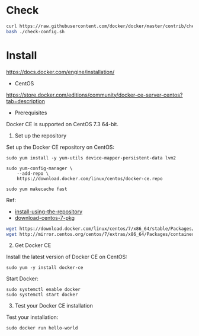 # Check

```bash
curl https://raw.githubusercontent.com/docker/docker/master/contrib/check-config.sh > check-config.sh
bash ./check-config.sh
```

# Install

https://docs.docker.com/engine/installation/

* CentOS

https://store.docker.com/editions/community/docker-ce-server-centos?tab=description

* Prerequisites

Docker CE is supported on CentOS 7.3 64-bit.

1. Set up the repository

Set up the Docker CE repository on CentOS:

```
sudo yum install -y yum-utils device-mapper-persistent-data lvm2

sudo yum-config-manager \
    --add-repo \
    https://download.docker.com/linux/centos/docker-ce.repo

sudo yum makecache fast
```

Ref:
- [install-using-the-repository](https://docs.docker.com/engine/installation/linux/docker-ce/centos/Install-centos.md#install-using-the-repository)
- [download-centos-7-pkg](https://download.docker.com/linux/centos/7/x86_64/stable/Packages/)

```bash
wget https://download.docker.com/linux/centos/7/x86_64/stable/Packages/docker-ce-selinux-17.03.2.ce-1.el7.centos.noarch.rpm
wget http://mirror.centos.org/centos/7/extras/x86_64/Packages/container-selinux-2.9-4.el7.noarch.rpm
```

2. Get Docker CE

Install the latest version of Docker CE on CentOS:

```
sudo yum -y install docker-ce
```

Start Docker:

```
sudo systemctl enable docker
sudo systemctl start docker
```


3. Test your Docker CE installation

Test your installation:

```
sudo docker run hello-world
```


